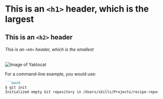 # This is an `<h1>` header, which is the largest
## This is an `<h2>` header
###### This is an `<h6>` header, which is the smallest

![Image of Yaktocat](https://octodex.github.com/images/yaktocat.png)


For a command-line example, you would use:
```markdown
```bash
$ git init
Initialized empty Git repository in /Users/skills/Projects/recipe-repository/.git/

